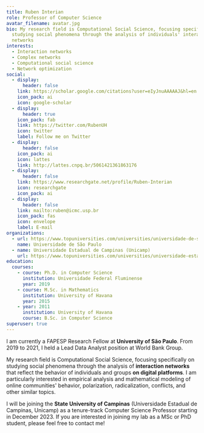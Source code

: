 ```yaml
---
title: Ruben Interian
role: Professor of Computer Science
avatar_filename: avatar.jpg
bio: My research field is Computational Social Science, focusing specifically on
  studying social phenomena through the analysis of individuals' interaction
  networks
interests:
  - Interaction networks
  - Complex networks
  - Computational social science
  - Network optimization
social:
  - display:
      header: false
    link: https://scholar.google.com/citations?user=eIyJnuAAAAAJ&hl=en
    icon_pack: ai
    icon: google-scholar
  - display:
      header: true
    icon_pack: fab
    link: https://twitter.com/RubenUH
    icon: twitter
    label: Follow me on Twitter
  - display:
      header: false
    icon_pack: ai
    icon: lattes
    link: http://lattes.cnpq.br/5061421361863176
  - display:
      header: false
    link: https://www.researchgate.net/profile/Ruben-Interian
    icon: researchgate
    icon_pack: ai
  - display:
      header: false
    link: mailto:ruben@icmc.usp.br
    icon_pack: fas
    icon: envelope
    label: E-mail
organizations:
  - url: https://www.topuniversities.com/universities/universidade-de-sao-paulo
    name: Universidade de São Paulo
  - name: Universidade Estadual de Campinas (Unicamp)
    url: https://www.topuniversities.com/universities/universidade-estadual-de-campinas-unicamp
education:
  courses:
    - course: Ph.D. in Computer Science
      institution: Universidade Federal Fluminense
      year: 2019
    - course: M.Sc. in Mathematics
      institution: University of Havana
      year: 2015
    - year: 2011
      institution: University of Havana
      course: B.Sc. in Computer Science
superuser: true
---
```

I am currently a FAPESP Research Fellow at **University of São Paulo**. From 2019 to 2021, I held a Lead Data Analyst position at World Bank Group. 

My research field is Computational Social Science, focusing specifically on studying social phenomena through the analysis of **interaction networks** that reflect the behavior of individuals and groups **on digital platforms**. I am particularly interested in empirical analysis and mathematical modeling of online communities' behavior, polarization, radicalization, conflicts, and other similar topics.

I will be joining the **State University of Campinas** (Universidade Estadual de Campinas, Unicamp) as a tenure-track Computer Science Professor starting in December 2023. If you are interested in joining my lab as a MSc or PhD student, please feel free to contact me!